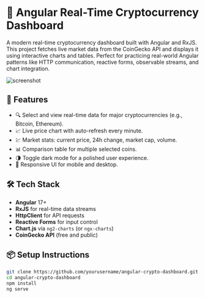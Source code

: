 # 🧭 Angular Real-Time Cryptocurrency Dashboard

A modern real-time cryptocurrency dashboard built with Angular and RxJS. This project fetches live market data from the CoinGecko API and displays it using interactive charts and tables. Perfect for practicing real-world Angular patterns like HTTP communication, reactive forms, observable streams, and chart integration.

![screenshot](screenshot.png) <!-- Replace with actual screenshot -->

## 🚀 Features

- 🔍 Select and view real-time data for major cryptocurrencies (e.g., Bitcoin, Ethereum).
- 📈 Live price chart with auto-refresh every minute.
- 💹 Market stats: current price, 24h change, market cap, volume.
- 📊 Comparison table for multiple selected coins.
- 🌗 Toggle dark mode for a polished user experience.
- 📱 Responsive UI for mobile and desktop.

## 🛠️ Tech Stack

- **Angular** 17+
- **RxJS** for real-time data streams
- **HttpClient** for API requests
- **Reactive Forms** for input control
- **Chart.js** via `ng2-charts` (or `ngx-charts`)
- **CoinGecko API** (free and public)

## 📦 Setup Instructions

```bash
git clone https://github.com/yourusername/angular-crypto-dashboard.git
cd angular-crypto-dashboard
npm install
ng serve
